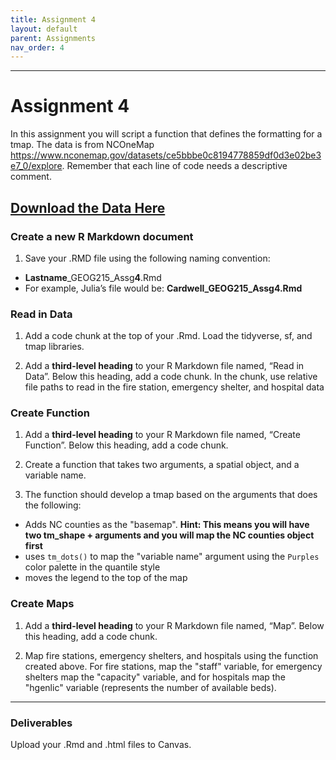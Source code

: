 ```yaml
---
title: Assignment 4
layout: default
parent: Assignments
nav_order: 4
---
```





<style>
div.blue { background-color:#e0f0ff; padding: 10px 10px 3px 10px;}
</style>

------------------------------------------------------------------------
# Assignment 4
In this assignment you will script a function that defines the formatting for a tmap.
The data is from NCOneMap <https://www.nconemap.gov/datasets/ce5bbbe0c8194778859df0d3e02be3e7_0/explore>.
Remember that each line of code needs a descriptive comment. 

[**Download the Data Here**](https://drive.google.com/drive/folders/17P9jb3ur834jLVfQRBRj3laG6i75diUH?usp=sharing)
------------------------------------------------------------------------

### Create a new R Markdown document

1.  Save your .RMD file using the following naming convention:

-   **Lastname**\_GEOG215\_Assg**4**.Rmd
-   For example, Julia’s file would be: **Cardwell\_GEOG215\_Assg4.Rmd**

### Read in Data

1.  Add a code chunk at the top of your .Rmd. Load the tidyverse, sf,
    and tmap libraries.

2.  Add a **third-level heading** to your R Markdown file named, “Read
    in Data”. Below this heading, add a code chunk. In the chunk, use relative
    file paths to read in the fire station, emergency shelter, and hospital data


### Create Function

1. Add a **third-level heading** to your R Markdown file named, “Create Function”.
  Below this heading, add a code chunk.
   
3.  Create a function that takes two arguments, a spatial object, and a variable name.
   
4.  The function should develop a tmap based on the arguments that does the following:
  - Adds NC counties as the "basemap". **Hint: This means you will have two tm_shape + arguments
    and you will map the NC counties object first**
  - uses `tm_dots()` to map the "variable name" argument using the `Purples` color palette
    in the quantile style
  - moves the legend to the top of the map


### Create Maps

1. Add a **third-level heading** to your R Markdown file named, “Map”.
  Below this heading, add a code chunk.

2. Map fire stations, emergency shelters, and hospitals using the function created above. For
   fire stations, map the "staff" variable, for emergency shelters map the "capacity" variable, and
   for hospitals map the "hgenlic" variable (represents the number of available beds). 
   
------------------------------------------------------------------------

### Deliverables

Upload your .Rmd and .html files to Canvas.
